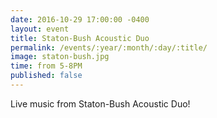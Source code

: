```yaml
---
date: 2016-10-29 17:00:00 -0400
layout: event
title: Staton-Bush Acoustic Duo
permalink: /events/:year/:month/:day/:title/
image: staton-bush.jpg
time: from 5-8PM
published: false
---
```


Live music from Staton-Bush Acoustic Duo!
